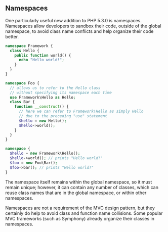 ## Namespaces
One particularly useful new addition to PHP 5.3.0 is namespaces. Namespaces allow developers to sandbox their code, outside of the global namespace, to avoid class name conflicts and help organize their code better.
```php
namespace Framework {
  class Hello {
    public function world() {
      echo "Hello world!";
    }
  }
}

namespace Foo {
  // allows us to refer to the Hello class
  // without specifying its namespace each time
  use Framework\Hello as Hello;
  class Bar {
    function __construct() {
      // here we can refer to Framework\Hello as simply Hello
      // due to the preceding "use" statement
      $hello = new Hello();
      $hello->world();
    }
  }
}

namespace {
  $hello = new Framework\Hello();
  $hello->world(); // prints "Hello world!"
  $foo = new Foo\Bar();
  $foo->bar(); // prints "Hello world!"
}
```
The namespace itself remains within the global namespace, so it must remain unique; however, it can contain any number of classes, which can reuse class names that are in the global namespace, or within other namespaces.

Namespaces are not a requirement of the MVC design pattern, but they certainly do help to avoid class and function name collisions. Some popular MVC frameworks (such as Symphony) already organize their classes in namespaces.
